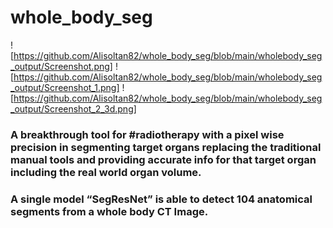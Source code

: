 # whole_body_seg

![https://github.com/Alisoltan82/whole_body_seg/blob/main/wholebody_seg_output/Screenshot.png]
![https://github.com/Alisoltan82/whole_body_seg/blob/main/wholebody_seg_output/Screenshot_1.png]
![https://github.com/Alisoltan82/whole_body_seg/blob/main/wholebody_seg_output/Screenshot_2_3d.png]


### A breakthrough tool for #radiotherapy with a pixel wise precision in segmenting target organs replacing the traditional manual tools and providing accurate info for that target organ including the real world organ volume.
### A single model “SegResNet” is able to detect 104 anatomical segments from a whole body CT Image.
